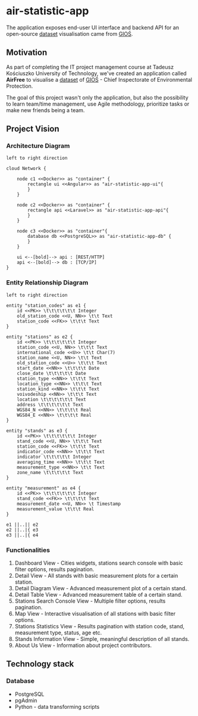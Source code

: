 # air-statistic-app

The application exposes end-user UI interface and backend API for an open-source
[dataset](http://powietrze.gios.gov.pl/pjp/archives) visualisation came from [GIOŚ](https://www.gios.gov.pl/en).

## Motivation

As part of completing the IT project management course at Tadeusz Kościuszko University of Technology,
we've created an application called **AirFree** to visualise a [dataset](http://powietrze.gios.gov.pl/pjp/archives)
of [GIOŚ](https://www.gios.gov.pl/en) - Chief Inspectorate of Environmental Protection.

The goal of this project wasn't only the application, but also the possibility to learn team/time management,
use Agile methodology, prioritize tasks or make new friends being a team.

## Project Vision

### Architecture Diagram
```puml
left to right direction

cloud Network {

    node c1 <<Docker>> as "container" {
        rectangle ui <<Angular>> as "air-statistic-app-ui"{
        }
    }
    
    node c2 <<Docker>> as "container" {
        rectangle api <<Laravel>> as "air-statistic-app-api"{
        }
    }
    
    node c3 <<Docker>> as "container"{
        database db <<PostgreSQL>> as "air-statistic-app-db" {
        }
    }

    ui <--[bold]--> api : [REST/HTTP]
    api <--[bold]--> db : [TCP/IP]
}

```

### Entity Relationship Diagram

```puml
left to right direction

entity "station_codes" as e1 {
    id <<PK>> \t\t\t\t\t\t Integer
    old_station_code <<U, NN>> \t\t Text
    station_code <<FK>> \t\t\t Text
}

entity "stations" as e2 {
    id <<PK>> \t\t\t\t\t\t Integer
    station_code <<U, NN>> \t\t\t Text
    international_code <<U>> \t\t Char(7)
    station_name <<U, NN>> \t\t Text
    old_station_code <<U>> \t\t\t Text
    start_date <<NN>> \t\t\t\t Date
    close_date \t\t\t\t\t Date
    station_type <<NN>> \t\t\t Text
    location_type <<NN>> \t\t\t Text
    station_kind <<NN>> \t\t\t Text
    voivodeship <<NN>> \t\t\t Text
    location \t\t\t\t\t\t Text
    address \t\t\t\t\t\t Text
    WGS84_N <<NN>> \t\t\t\t Real
    WGS84_E <<NN>> \t\t\t\t Real
}

entity "stands" as e3 {
    id <<PK>> \t\t\t\t\t\t Integer
    stand_code <<U, NN>> \t\t\t Text
    station_code <<FK>> \t\t\t Text
    indicator_code <<NN>> \t\t\t Text
    indicator \t\t\t\t\t Integer
    averaging_time <<NN>> \t\t\t Text
    measurement_type <<NN>> \t\t Text
    zone_name \t\t\t\t\t Text
}

entity "measurement" as e4 {
    id <<PK>> \t\t\t\t\t\t Integer
    stand_code <<FK>> \t\t\t\t Text
    measurement_date <<U, NN>> \t Timestamp
    measurement_value \t\t\t Real
}

e1 ||..|| e2
e2 ||..|{ e3
e3 ||..|{ e4

```

### Functionalities
 
1. Dashboard View - Cities widgets, stations search console with basic filter options, results pagination.
2. Detail View - All stands with basic measurement plots for a certain station.
3. Detail Diagram View - Advanced measurement plot of a certain stand.
4. Detail Table View - Advanced measurement table of a certain stand.
5. Stations Search Console View - Multiple filter options, results pagination.
6. Map View - Interactive visualisation of all stations with basic filter options.
7. Stations Statistics View - Results pagination with station code, stand, measurement type, status, age etc.
8. Stands Information View - Simple, meaningful description of all stands.
9. About Us View - Information about project contributors.

## Technology stack

### Database
- PostgreSQL
- pgAdmin
- Python - data transforming scripts 
   
